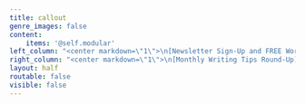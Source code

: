 ```yaml
---
title: callout
genre_images: false
content:
    items: '@self.modular'
left_column: "<center markdown=\"1\">\n[Newsletter Sign-Up and FREE Workbook](https://booklighteditorial.us15.list-manage.com/subscribe?u=41cbd1b3120b5a7852e2b113c&id=2186454ed1){.button .secondary-btn}\n\n[Learn More About our Editing Services](/services){.button .secondary-btn}\n\n[Reach out to us directly!](/contact){.button .secondary-btn}\n</center>\n\n\n"
right_column: "<center markdown=\"1\">\n[Monthly Writing Tips Round-Up](https://booklighteditorial.com/blog){.button .secondary-btn}\n\n[Light Up Voices: Marginalized Author Giveaway](https://booklighteditorial.com/blog/light-up-voices){.button .secondary-btn}\n\n[RevPit Annual Contest](https://reviseresub.com/){.button .secondary-btn}\n</center>\n"
layout: half
routable: false
visible: false
---
```


